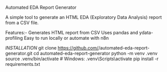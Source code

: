 Automated EDA Report Generator

A simple tool to generate an HTML EDA (Exploratory Data Analysis) report from a CSV file.

Features:-
Generates HTML report from CSV
Uses pandas and ydata-profiling
Easy to run locally or automate with n8n

*INSTALLATION*
git clone https://github.com/<your-username>/automated-eda-report-generator.git
cd automated-eda-report-generator
python -m venv .venv
source .venv/bin/activate # Windows: .venv\Scripts\activate
pip install -r requirements.txt
